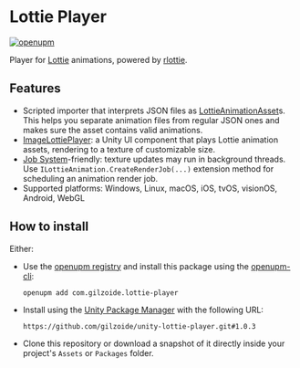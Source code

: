 # Lottie Player
[![openupm](https://img.shields.io/npm/v/com.gilzoide.lottie-player?label=openupm&registry_uri=https://package.openupm.com)](https://openupm.com/packages/com.gilzoide.lottie-player/)

Player for [Lottie](https://airbnb.io/lottie) animations, powered by [rlottie](https://github.com/Samsung/rlottie).


## Features
- Scripted importer that interprets JSON files as [LottieAnimationAsset](Runtime/LottieAnimationAsset.cs)s.
  This helps you separate animation files from regular JSON ones and makes sure the asset contains valid animations.
- [ImageLottiePlayer](Runtime/UI/ImageLottiePlayer.cs): a Unity UI component that plays Lottie animation assets, rendering to a texture of customizable size.
- [Job System](https://docs.unity3d.com/Manual/JobSystemOverview.html)-friendly: texture updates may run in background threads.
  Use `ILottieAnimation.CreateRenderJob(...)` extension method for scheduling an animation render job.
- Supported platforms: Windows, Linux, macOS, iOS, tvOS, visionOS, Android, WebGL


## How to install
Either:
- Use the [openupm registry](https://openupm.com/) and install this package using the [openupm-cli](https://github.com/openupm/openupm-cli):
  ```
  openupm add com.gilzoide.lottie-player
  ```
- Install using the [Unity Package Manager](https://docs.unity3d.com/Manual/upm-ui-giturl.html) with the following URL:
  ```
  https://github.com/gilzoide/unity-lottie-player.git#1.0.3
  ```
- Clone this repository or download a snapshot of it directly inside your project's `Assets` or `Packages` folder.